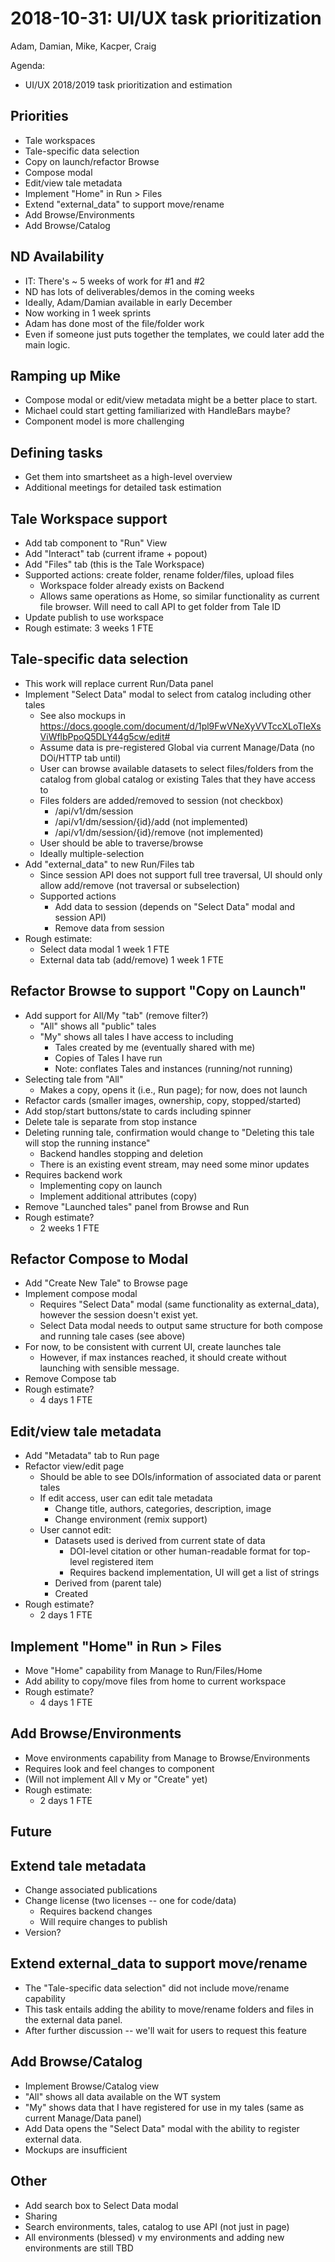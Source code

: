 2018-10-31: UI/UX task prioritization
=====================================
Adam, Damian, Mike, Kacper, Craig

Agenda:
* UI/UX 2018/2019 task prioritization and estimation

Priorities
----------
* Tale workspaces
* Tale-specific data selection
* Copy on launch/refactor Browse
* Compose modal
* Edit/view tale metadata
* Implement "Home" in Run > Files
* Extend "external_data" to support move/rename
* Add Browse/Environments
* Add Browse/Catalog


ND Availability
---------------
* IT: There's ~ 5 weeks of work for #1 and #2
* ND has lots of deliverables/demos in the coming weeks
* Ideally, Adam/Damian available in early December
* Now working in 1 week sprints
* Adam has done most of the file/folder work
* Even if someone just puts together the templates, we could later add the main logic. 

Ramping up Mike
---------------
* Compose modal or edit/view metadata might be a better place to start.
* Michael could start getting familiarized with HandleBars maybe?
* Component model is more challenging

Defining tasks
--------------
* Get them into smartsheet as a high-level overview
* Additional meetings for detailed task estimation 



Tale Workspace support
----------------------
* Add tab component to "Run" View
* Add "Interact" tab (current iframe + popout)
* Add "Files" tab (this is the Tale Workspace)
* Supported actions: create folder, rename folder/files, upload files
  * Workspace folder already exists on Backend
  * Allows same operations as Home, so similar functionality as current file browser. Will need to call API to get folder from Tale ID
* Update publish to use workspace
* Rough estimate: 3 weeks 1 FTE


Tale-specific data selection
----------------------------
* This work will replace current Run/Data panel
* Implement "Select Data" modal to select from catalog including other tales
    * See also mockups in https://docs.google.com/document/d/1pl9FwVNeXyVVTccXLoTIeXsViWflbPpoQ5DLY44g5cw/edit#
    * Assume data is pre-registered Global via current Manage/Data (no DOi/HTTP tab until)
    * User can browse available datasets to select files/folders from the catalog from global catalog or existing Tales that they have access to
    * Files folders are added/removed to session (not checkbox)
        * /api/v1/dm/session
        * /api/v1/dm/session/{id}/add (not implemented)
        * /api/v1/dm/session/{id}/remove (not implemented)
    * User should be able to traverse/browse
    * Ideally multiple-selection
* Add "external_data" to new Run/Files tab
    * Since session API does not support full tree traversal, UI should only allow add/remove (not traversal or subselection)
    * Supported actions
        * Add data to session (depends on "Select Data" modal and session API)
        * Remove data from session
* Rough estimate:
    * Select data modal                1 week 1 FTE
    * External data tab (add/remove)   1 week 1 FTE


Refactor Browse to support "Copy on Launch"
-------------------------------------------
* Add support for All/My "tab" (remove filter?)
   * "All" shows all "public" tales
   * "My" shows all tales I have access to including
       - Tales created by me (eventually shared with me)
       - Copies of Tales I have run
       - Note: conflates Tales and instances (running/not running)
* Selecting tale from "All" 
   * Makes a copy, opens it (i.e., Run page); for now, does not launch
* Refactor cards (smaller images, ownership, copy, stopped/started)
* Add stop/start buttons/state to cards including spinner
* Delete tale is separate from stop instance
* Deleting running tale, confirmation would change to "Deleting this tale will stop the running instance"
    * Backend handles stopping and deletion
    * There is an existing event stream, may need some minor updates
* Requires backend work
    * Implementing copy on launch
    * Implement additional attributes (copy)
* Remove "Launched tales" panel from Browse and Run
* Rough estimate?
    * 2 weeks 1 FTE

Refactor Compose to Modal
-------------------------
* Add "Create New Tale" to Browse page
* Implement compose modal
    * Requires "Select Data" modal (same functionality as external_data), however the session doesn't exist yet.
    * Select Data modal needs to output same structure for both compose and running tale cases (see above)
* For now, to be consistent with current UI, create launches tale
    * However, if max instances reached, it should create without launching with sensible message.
* Remove Compose tab
* Rough estimate?
    * 4 days 1 FTE


Edit/view tale metadata
-----------------------
* Add "Metadata" tab to Run page
* Refactor view/edit page
  * Should be able to see DOIs/information of associated data or parent tales
  * If edit access, user can edit tale metadata
      * Change title, authors, categories, description, image
      * Change environment (remix support)
  * User cannot edit:
      * Datasets used is derived from current state of data
          * DOI-level citation or other human-readable format for top-level registered item
          * Requires backend implementation, UI will get a list of strings 
      * Derived from (parent tale)
      * Created
* Rough estimate?
    * 2 days 1 FTE
      

Implement "Home" in Run > Files
-------------------------------
* Move "Home" capability from Manage to Run/Files/Home
* Add ability to copy/move files from home to current workspace
* Rough estimate?
    * 4 days 1 FTE

Add Browse/Environments
-----------------------
* Move environments capability from Manage to Browse/Environments
* Requires look and feel changes to component
* (Will not implement All v My or "Create" yet)
* Rough estimate:
    * 2 days 1 FTE



Future 
------


Extend tale metadata
--------------------
* Change associated publications
* Change license (two licenses -- one for code/data)
  * Requires backend changes
  * Will require changes to publish
* Version?

Extend external_data to support move/rename
-------------------------------------------
* The "Tale-specific data selection" did not include move/rename capability
* This task entails adding the ability to move/rename folders and files in the external data panel.
* After further discussion -- we'll wait for users to request this feature

Add Browse/Catalog
------------------
* Implement Browse/Catalog view
* "All" shows all data available on the WT system
* "My" shows data that I have registered for use in my tales (same as current Manage/Data panel)
* Add Data opens the "Select Data" modal with the ability to register external data. 
* Mockups are insufficient

Other
-------
* Add search box to Select Data modal
* Sharing
* Search environments, tales, catalog to use API (not just in page)
* All environments (blessed) v my environments and adding new environments are still TBD

